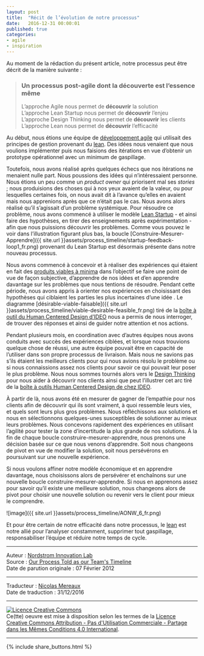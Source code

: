 ```yaml
---
layout: post
title:  "Récit de l’évolution de notre processus"
date:   2016-12-31 00:00:01
published: true
categories: 
- agile
- inspiration
---
```


Au moment de la rédaction du présent article, notre processus peut être décrit de la manière suivante :

> ### Un processus post-agile dont la découverte est l’essence même
> L’approche Agile nous permet de **découvrir** la solution  
L’approche Lean Startup nous permet de **découvrir** l’enjeu  
L’approche Design Thinking nous permet de **découvrir** les clients  
L’approche Lean nous permet de **découvrir** l’efficacité  

Au début, nous étions une équipe de [développement agile](https://fr.wikipedia.org/wiki/M%C3%A9thode_agile) qui utilisait des principes de gestion provenant du [lean](https://fr.wikipedia.org/wiki/Lean#Lean_software_development). Des idées nous venaient que nous voulions implémenter puis nous faisions des itérations en vue d’obtenir un prototype opérationnel avec un minimum de gaspillage. 

Toutefois, nous avons réalisé après quelques échecs que nos itérations ne menaient nulle part. Nous poussions des idées qui n’intéressaient personne. Nous étions un peu comme un _product owner_ qui priorisent mal ses _stories_ ; nous produisions des choses qui à nos yeux avaient de la valeur, ou pour lesquelles certaines fois, on nous avait dit à l’avance qu’elles en avaient mais nous apprenions après que ce n’était pas le cas. Nous avons alors réalisé qu’il s’agissait d’un problème systémique. Pour résoudre ce problème, nous avons commencé à utiliser le modèle [Lean Startup](https://www.amazon.fr/Lean-Startup-Adoptez-linnovation-continue/dp/2744066400/ref=sr_1_1?ie=UTF8&qid=1476995507&sr=8-1&keywords=lean+startup) - et ainsi faire des hypothèses, en tirer des enseignements après expérimentation - afin que nous puissions découvrir les problèmes. Comme vous pouvez le voir dans l’illustration figurant plus bas, la boucle [Construire-Mesurer-Apprendre]({{ site.url }}assets/process_timeline/startup-feedback-loop1_fr.png) provenant du Lean Startup est désormais présente dans notre nouveau processus. 

Nous avons commencé à concevoir et à réaliser des expériences qui étaient en fait des [produits viables à minima](https://fr.wikipedia.org/wiki/Produit_minimum_viable) dans l’objectif se faire une point de vue de façon subjective, d’apprendre de nos idées et d’en apprendre davantage sur les problèmes que nous tentions de résoudre. Pendant cette période, nous avons appris à orienter nos expériences en choisissant des hypothèses qui ciblaient les parties les plus incertaines d’une idée . Le diagramme [désirable-viable-faisable]({{ site.url }}assets/process_timeline/viable-desirable-feasible_fr.png) tiré de la [boîte à outil du Human Centered Design d’IDEO](https://www.ideo.com/post/design-kit) nous a permis de nous interroger, de trouver des réponses et ainsi de guider notre attention et nos actions.

Pendant plusieurs mois, en coordination avec d’autres équipes nous avons conduits avec succès des expériences ciblées, et lorsque nous trouvions quelque chose de réussi, une autre équipe pouvait être en capacité de l’utiliser dans son propre processus de livraison. Mais nous ne savions pas s’ils étaient les meilleurs clients pour qui nous avions résolu le problème ou si nous connaissions assez nos clients pour savoir ce qui pouvait leur poser le plus problème. Nous nous sommes tournés alors vers le [Design Thinking](https://fr.wikipedia.org/wiki/Design_thinking) pour nous aider à découvrir nos clients ainsi que peut l’illustrer cet arc tiré de la [boîte à outils Human Centered Design de chez IDEO](https://www.ideo.com/post/design-kit).

À partir de là, nous avons été en mesurer de gagner de l’empathie pour nos clients afin de découvrir qui ils sont vraiment, à quoi ressemble leurs vies, et quels sont leurs plus gros problèmes. Nous réfléchissons aux solutions et nous en sélectionnons quelques-unes susceptibles de solutionner au mieux leurs problèmes. Nous concevons rapidement des expériences en utilisant l’agilité pour tester la zone d’incertitude la plus grande de nos solutions. À la fin de chaque boucle construire-mesurer-apprendre, nous prenons une décision basée sur ce que nous venons d’apprendre. Soit nous changeons de pivot en vue de modifier la solution, soit nous persévérons en poursuivant sur une nouvelle expérience.

Si nous voulons affiner notre modèle économique et en apprendre davantage, nous choisissons alors de persévérer et enchaînons sur une nouvelle boucle construire-mesurer-apprendre. Si nous en apprenons assez pour savoir qu’il existe une meilleure solution, nous changeons alors de pivot pour choisir une nouvelle solution ou revenir vers le client pour mieux le comprendre. 

![image]({{ site.url }}assets/process_timeline/AONW_6_fr.png)

Et pour être certain de notre efficacité dans notre processus, le [lean](https://fr.wikipedia.org/wiki/Lean#Lean_software_development) est notre allié pour l’analyser constamment, supprimer tout gaspillage, responsabiliser l’équipe et réduire notre temps de cycle.

---  
Auteur : [Nordstrom Innovation Lab](https://web.archive.org/web/20150426185304/http://secure.nordstrominnovationlab.com/#introduction)  
Source : [Our Process Told as our Team's Timeline 
](https://web.archive.org/web/20150317132117/http://secure.nordstrominnovationlab.com/pages/our_process_told_as_our_team_s_timeline)  
Date de parution originale : 07 Février 2012  

---
Traducteur : [Nicolas Mereaux](http://www.les-traducteurs-agiles.org/traducteurs/)  
Date de traduction : 31/12/2016  

---

<a rel="license" href="http://creativecommons.org/licenses/by-nc-sa/4.0/"><img alt="Licence Creative Commons" style="border-width:0" src="http://i.creativecommons.org/l/by-nc-sa/4.0/88x31.png" /></a><br />Ce(tte) oeuvre est mise à disposition selon les termes de la <a rel="license" href="http://creativecommons.org/licenses/by-nc-sa/4.0/">Licence Creative Commons Attribution - Pas d'Utilisation Commerciale - Partage dans les Mêmes Conditions 4.0 International</a>.

---

{% include share_buttons.html %}

  